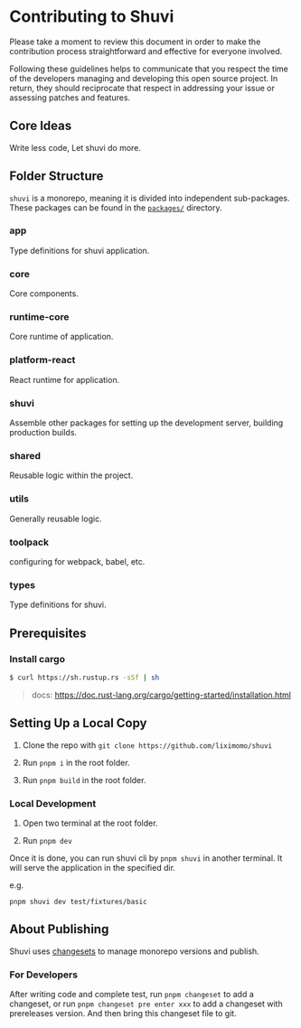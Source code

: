 # Contributing to Shuvi

Please take a moment to review this document in order to make the contribution process straightforward and effective for everyone involved.

Following these guidelines helps to communicate that you respect the time of the developers managing and developing this open source project. In return, they should reciprocate that respect in addressing your issue or assessing patches and features.

## Core Ideas

Write less code, Let shuvi do more.

## Folder Structure

`shuvi` is a monorepo, meaning it is divided into independent sub-packages.<br>
These packages can be found in the [`packages/`](https://github.com/liximomo/shuvi/tree/master/packages) directory.

### app

Type definitions for shuvi application.

### core

Core components.

### runtime-core

Core runtime of application.

### platform-react

React runtime for application.

### shuvi

Assemble other packages for setting up the development server, building production builds.

### shared

Reusable logic within the project.

### utils

Generally reusable logic.

### toolpack

configuring for webpack, babel, etc.

### types

Type definitions for shuvi.

## Prerequisites

### Install cargo

```bash
$ curl https://sh.rustup.rs -sSf | sh
```

> docs: https://doc.rust-lang.org/cargo/getting-started/installation.html

## Setting Up a Local Copy

1. Clone the repo with `git clone https://github.com/liximomo/shuvi`

2. Run `pnpm i` in the root folder.

3. Run `pnpm build` in the root folder.

### Local Development

1. Open two terminal at the root folder.

2. Run `pnpm dev`

Once it is done, you can run shuvi cli by `pnpm shuvi` in another terminal. It will serve the application in the specified dir.

e.g.

```
pnpm shuvi dev test/fixtures/basic
```

## About Publishing

Shuvi uses [changesets](https://github.com/changesets/changesets) to manage monorepo versions and publish.

### For Developers

After writing code and complete test, run `pnpm changeset` to add a changeset, or run `pnpm changeset pre enter xxx` to add a changeset with prereleases version. And then bring this changeset file to git.
